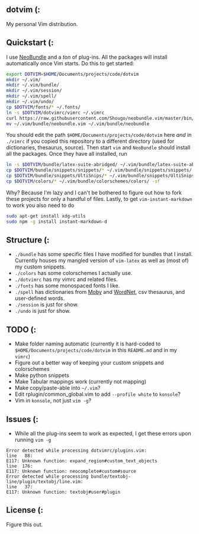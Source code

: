 ## dotvim (:

My personal Vim distribution.

## Quickstart (:

I use [NeoBundle](https://github.com/Shougo/neobundle.vim) and a *ton* of plug-ins. All the packages will install automatically once Vim starts. Do this to get started:
```sh
export DOTVIM=$HOME/Documents/projects/code/dotvim
mkdir ~/.vim/
mkdir ~/.vim/bundle/
mkdir ~/.vim/session/
mkdir ~/.vim/spell/
mkdir ~/.vim/undo/
cp $DOTVIM/fonts/* ~/.fonts/
ln -s $DOTVIM/dotvimrc/vimrc ~/.vimrc
curl https://raw.githubusercontent.com/Shougo/neobundle.vim/master/bin/install.sh | sh
mv ~/.vim/bundle/neobundle.vim ~/.vim/bundle/neobundle
```

You should edit the path `$HOME/Documents/projects/code/dotvim` here *and* in `./vimrc` if you copied this repository to a different directory (used for dictionaries, thesaurus, source). Then start `vim` and `NeoBundle` should install all the packages. Once they have all installed, run
```sh
ln -s $DOTVIM/bundle/latex-suite-abridged/ ~/.vim/bundle/latex-suite-abridged
cp $DOTVIM/bundle/snippets/snippets/* ~/.vim/bundle/snippets/snippets/
cp $DOTVIM/bundle/snippets/UltiSnips/* ~/.vim/bundle/snippets/UltiSnips/ -sf
cp $DOTVIM/colors/* ~/.vim/bundle/colorschemes/colors/ -sf
```

Why? Because I'm lazy and I can't be bothered to figure out how to fork these projects for only a handful of files. Lastly, to get `vim-instant-markdown` to work you also need to do
```bash
sudo apt-get install xdg-utils
sudo npm -g install instant-markdown-d
```

## Structure (:

* `./bundle` has some specific files I have modified for bundles that I install. Currently houses my mangled version of `vim-latex` as well as (most of) my custom snippets.
* `./colors` has some colorschemes I actually use.
* `./dotvimrc` has my vimrc and related files.
* `./fonts` has some monospaced fonts I like.
* `./spell` has dictionaries from [Moby](http://icon.shef.ac.uk/Moby/) and [WordNet](http://wordnet.princeton.edu/), csv thesaurus, and user-defined words.
* `./session` is just for show.
* `./undo` is just for show.

## TODO (:

* Make folder naming automatic (currently it is hard-coded to `$HOME/Documents/projects/code/dotvim` in this `README.md` and in my `vimrc`)
* Figure out a better way of keeping your custom snippets and colorschemes
* Make python snippets
* Make Tabular mappings work (currently not mapping)
* Make copy/paste-able into `~/.vim`?
* Edit rplugin/common_global.vim to add `--profile white` to `konsole`?
* Vim in `konsole`, not just `vim -g`?

## Issues (:

* While all the plug-ins seem to work as expected, I get these errors upon running `vim -g`
```
Error detected while processing dotvimrc/plugins.vim:
line   88:
E117: Unknown function: expand_region#custom_text_objects
line  176:
E117: Unknown function: neocomplete#custom#source
Error detected while processing bundle/textobj-line/plugin/textobj/line.vim:
line   37:
E117: Unknown function: textobj#user#plugin
```

## License (:

Figure this out.

